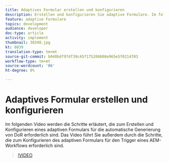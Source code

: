 ```yaml
---
title: Adaptives Formular erstellen und konfigurieren
description: Erstellen und konfigurieren Sie adaptive Formulare. Im folgenden Video werden die Schritte erläutert, die zum Erstellen und Konfigurieren eines adaptiven Formulars für die automatische Generierung von DoR erforderlich sind. Das Video führt Sie außerdem durch die Schritte, die zum Konfigurieren des adaptiven Formulars für den Trigger eines AEM-Workflows erforderlich sind.
feature: adaptive Formulare
topics: development
audience: developer
doc-type: article
activity: implement
thumbnail: 38348.jpg
kt: 6039
translation-type: tm+mt
source-git-commit: b040bdf97df39c45f175288608e965e5f0214703
workflow-type: tm+mt
source-wordcount: '86'
ht-degree: 0%

---
```


# Adaptives Formular erstellen und konfigurieren

Im folgenden Video werden die Schritte erläutert, die zum Erstellen und Konfigurieren eines adaptiven Formulars für die automatische Generierung von DoR erforderlich sind. Das Video führt Sie außerdem durch die Schritte, die zum Konfigurieren des adaptiven Formulars für den Trigger eines AEM-Workflows erforderlich sind.

>[!VIDEO](https://video.tv.adobe.com/v/38348/?quality=9&learn=on)

